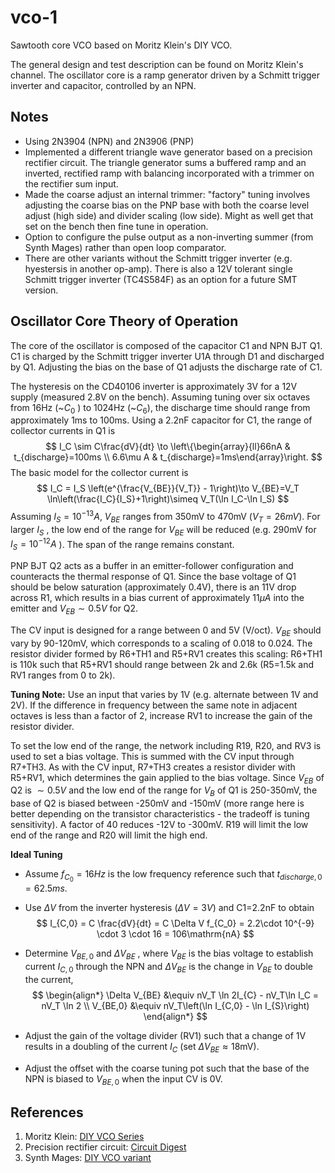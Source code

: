 # vco-1
Sawtooth core VCO based on Moritz Klein's DIY VCO. 

The general design and test description can be found on Moritz Klein's channel. The oscillator core is a ramp generator driven by a Schmitt trigger inverter and capacitor, controlled by an NPN. 

## Notes

* Using 2N3904 (NPN) and 2N3906 (PNP)
* Implemented a different triangle wave generator based on a precision rectifier circuit. The triangle generator sums a buffered ramp and an inverted, rectified ramp with balancing incorporated with a trimmer on the rectifier sum input.
* Made the coarse adjust an internal trimmer: "factory" tuning involves adjusting the coarse bias on the PNP base with both the coarse level adjust (high side) and divider scaling (low side). Might as well get that set on the bench then fine tune in operation.
* Option to configure the pulse output as a non-inverting summer (from Synth Mages) rather than open loop comparator.
* There are other variants without the Schmitt trigger inverter (e.g. hyestersis in another op-amp). There is also a 12V tolerant single Schmitt trigger inverter (TC4S584F) as an option for a future SMT version. 

## Oscillator Core Theory of Operation

The core of the oscillator is composed of the capacitor C1 and NPN BJT Q1. C1 is charged by the Schmitt trigger inverter U1A through D1 and discharged by Q1. Adjusting the bias on the base of Q1 adjusts the discharge rate of C1. 

The hysteresis on the CD40106 inverter is approximately 3V for a 12V supply (measured 2.8V on the bench). Assuming tuning over six octaves from 16Hz (~$C_0$ ) to 1024Hz (~$C_6$), the discharge time should range from approximately 1ms to 100ms. Using a 2.2nF capacitor for C1, the range of collector currents in Q1 is
$$
I_C \sim C\frac{dV}{dt} \to \left\{\begin{array}{ll}66nA & t_{discharge}=100ms \\ 6.6\mu A & t_{discharge}=1ms\end{array}\right.
$$
The basic model for the collector current is
$$
I_C = I_S \left(e^{\frac{V_{BE}}{V_T}} - 1\right)\to V_{BE}=V_T \ln\left(\frac{I_C}{I_S}+1\right)\simeq V_T(\ln I_C-\ln I_S)
$$
Assuming $I_S=10^{-13}A$, $V_{BE}$ ranges from 350mV to 470mV  ($V_T=26mV$). For larger $I_S$ , the low end of the range for $V_{BE}$ will be reduced (e.g. 290mV for $I_S=10^{-12}A$ ). The span of the range remains constant.

PNP BJT Q2 acts as a buffer in an emitter-follower configuration and counteracts the thermal response of Q1. Since the base voltage of Q1 should be below saturation (approximately 0.4V), there is an 11V drop across R1, which results in a bias current of approximately $11\mu A$ into the emitter and $V_{EB}\sim 0.5V$ for Q2. 

The  CV input is designed for a range between 0 and 5V (V/oct). $V_{BE}$ should vary by 90-120mV, which corresponds to a scaling of 0.018 to 0.024. The resistor divider formed by R6+TH1 and R5+RV1 creates this scaling: R6+TH1 is 110k such that R5+RV1 should range between 2k and 2.6k (R5=1.5k and RV1 ranges from 0 to 2k).

**Tuning Note:** Use an input that varies by 1V (e.g. alternate between 1V and 2V). If the difference in frequency between the same note in adjacent octaves is less than a factor of 2, increase RV1 to increase the gain of the resistor divider.

To set the low end of the range, the network including R19, R20, and RV3 is used to set a bias voltage. This is summed with the CV input through R7+TH3. As with the CV input, R7+TH3 creates a resistor divider with R5+RV1, which determines the gain applied to the bias voltage. Since $V_{EB}$ of Q2 is $\sim 0.5V$ and the low end of the range for $V_B$ of Q1 is 250-350mV, the base of Q2 is biased between -250mV and -150mV (more range here is better depending on the transistor characteristics - the tradeoff is tuning sensitivity). A factor of 40 reduces -12V to -300mV. R19 will limit the low end of the range and R20 will limit the high end. 

**Ideal Tuning**

* Assume $f_{C_0}=16Hz$ is the low frequency reference such that $t_{discharge,0} = 62.5ms$. 

* Use $\Delta V$ from the inverter hysteresis ($\Delta V = 3V$) and C1=2.2nF to obtain 
  $$
  I_{C,0} = C \frac{dV}{dt} = C \Delta V f_{C_0} = 2.2\cdot 10^{-9} \cdot 3 \cdot 16 = 106\mathrm{nA}
  $$

* Determine $V_{BE,0}$ and $\Delta V_{BE}$ , where $V_{BE}$ is the bias voltage to establish current $I_{C,0}$ through the NPN and $\Delta V_{BE}$ is the change in $V_{BE}$ to double the current,  
  $$
  \begin{align*}
  \Delta V_{BE} &\equiv nV_T \ln 2I_{C} - nV_T\ln I_C = nV_T \ln 2 \\
  V_{BE,0} &\equiv nV_T\left(\ln I_{C,0} - \ln I_{S}\right)
  \end{align*}
  $$

* Adjust the gain of the voltage divider (RV1) such that a change of 1V results in a doubling of the current $I_C$ (set $\Delta V_{BE} \approx 18\mathrm{mV}$).

* Adjust the offset with the coarse tuning pot such that the base of the NPN is biased to $V_{BE,0}$ when the input CV is 0V. 



 



## References

1. Moritz Klein: [DIY VCO Series](https://youtube.com/playlist?list=PLHeL0JWdJLvTuGCyC3qvx0RM39YvopVQN&si=mLFLNtdBjMHdq1OI)
2. Precision rectifier circuit: [Circuit Digest](https://circuitdigest.com/electronic-circuits/half-wave-and-full-wave-precision-rectifier-circuit-using-op-amp)
3. Synth Mages: [DIY VCO variant](https://gitea.circuitlocution.com/synth_mages/MK_VCO)

